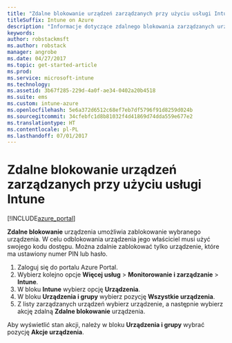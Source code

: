 ```yaml
---
title: "Zdalne blokowanie urządzeń zarządzanych przy użyciu usługi Intune"
titleSuffix: Intune on Azure
description: "Informacje dotyczące zdalnego blokowania zarządzanych urządzeń przy użyciu usługi Intune."
keywords: 
author: robstackmsft
ms.author: robstack
manager: angrobe
ms.date: 04/27/2017
ms.topic: get-started-article
ms.prod: 
ms.service: microsoft-intune
ms.technology: 
ms.assetid: 3b67f285-229d-4a0f-ae34-0402a20b4518
ms.suite: ems
ms.custom: intune-azure
ms.openlocfilehash: 5e6a372d6512c68ef7eb7df5796f91d8259d024b
ms.sourcegitcommit: 34cfebfc1d8b81032f4d41869d74dda559e677e2
ms.translationtype: HT
ms.contentlocale: pl-PL
ms.lasthandoff: 07/01/2017
---
```

# <a name="remotely-lock-managed-devices-with-intune"></a>Zdalne blokowanie urządzeń zarządzanych przy użyciu usługi Intune


[!INCLUDE[azure_portal](./includes/azure_portal.md)]

**Zdalne blokowanie** urządzenia umożliwia zablokowanie wybranego urządzenia. W celu odblokowania urządzenia jego właściciel musi użyć swojego kodu dostępu. Można zdalnie zablokować tylko urządzenie, które ma ustawiony numer PIN lub hasło.

1. Zaloguj się do portalu Azure Portal.
2. Wybierz kolejno opcje **Więcej usług** > **Monitorowanie i zarządzanie** > **Intune**.
3. W bloku **Intune** wybierz opcję **Urządzenia**.
4. W bloku **Urządzenia i grupy** wybierz pozycję **Wszystkie urządzenia**.
5. Z listy zarządzanych urządzeń wybierz urządzenie, a następnie wybierz akcję zdalną **Zdalne blokowanie** urządzenia.

Aby wyświetlić stan akcji, należy w bloku **Urządzenia i grupy** wybrać pozycję **Akcje urządzenia**.
